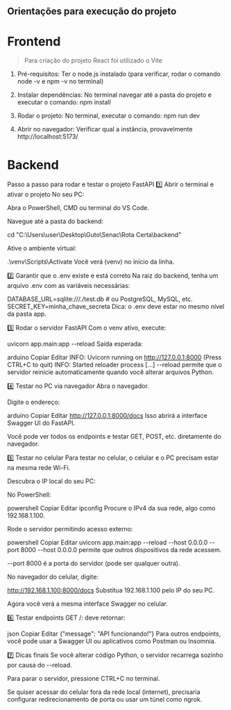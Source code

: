 ## Orientações para execução do projeto


# Frontend
>Para criação do projeto React foi utilizado o Vite

1) Pré-requisitos:
Ter o node.js instalado (para verificar, rodar o comando node -v e npm -v no terminal)

2) Instalar dependências:
No terminal navegar até a pasta do projeto e executar o comando: npm install

3) Rodar o projeto:
No terminal, executar o comando: npm run dev

4) Abrir no navegador:
Verificar qual a instância, provavelmente http://localhost:5173/


# Backend
Passo a passo para rodar e testar o projeto FastAPI
1️⃣ Abrir o terminal e ativar o projeto
No seu PC:

Abra o PowerShell, CMD ou terminal do VS Code.

Navegue até a pasta do backend:

cd "C:\Users\user\Desktop\Guto\Senac\Rota Certa\backend"


Ative o ambiente virtual:

.\venv\Scripts\Activate
Você verá (venv) no início da linha.

2️⃣ Garantir que o .env existe e está correto
Na raiz do backend, tenha um arquivo .env com as variáveis necessárias:

DATABASE_URL=sqlite:///./test.db  # ou PostgreSQL, MySQL, etc.
SECRET_KEY=minha_chave_secreta
Dica: o .env deve estar no mesmo nível da pasta app.

3️⃣ Rodar o servidor FastAPI
Com o venv ativo, execute:

uvicorn app.main:app --reload
Saída esperada:

arduino
Copiar
Editar
INFO: Uvicorn running on http://127.0.0.1:8000 (Press CTRL+C to quit)
INFO: Started reloader process [...]
--reload permite que o servidor reinicie automaticamente quando você alterar arquivos Python.

4️⃣ Testar no PC via navegador
Abra o navegador.

Digite o endereço:

arduino
Copiar
Editar
http://127.0.0.1:8000/docs
Isso abrirá a interface Swagger UI do FastAPI.

Você pode ver todos os endpoints e testar GET, POST, etc. diretamente do navegador.

5️⃣ Testar no celular
Para testar no celular, o celular e o PC precisam estar na mesma rede Wi-Fi.

Descubra o IP local do seu PC:

No PowerShell:

powershell
Copiar
Editar
ipconfig
Procure o IPv4 da sua rede, algo como 192.168.1.100.

Rode o servidor permitindo acesso externo:

powershell
Copiar
Editar
uvicorn app.main:app --reload --host 0.0.0.0 --port 8000
--host 0.0.0.0 permite que outros dispositivos da rede acessem.

--port 8000 é a porta do servidor (pode ser qualquer outra).

No navegador do celular, digite:

http://192.168.1.100:8000/docs
Substitua 192.168.1.100 pelo IP do seu PC.

Agora você verá a mesma interface Swagger no celular.

6️⃣ Testar endpoints
GET /: deve retornar:

json
Copiar
Editar
{"message": "API funcionando!"}
Para outros endpoints, você pode usar a Swagger UI ou aplicativos como Postman ou Insomnia.

7️⃣ Dicas finais
Se você alterar código Python, o servidor recarrega sozinho por causa do --reload.

Para parar o servidor, pressione CTRL+C no terminal.

Se quiser acessar do celular fora da rede local (internet), precisaria configurar redirecionamento de porta ou usar um túnel como ngrok.
